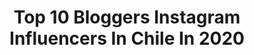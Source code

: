 ---
title: Top 10 Bloggers Instagram Influencers In Chile In 2020
description: >-
  Find top bloggers Instagram influencers in Chile in 2020. Most popular hashtags: #stayhome #instagood #yomequedoencasa #instagramers.
platform: Instagram
profiles:
  - username: "queandaibonita"
    fullname: >-
      ELENA ♥ Cruelty Free Blogger
    location: "Chile"
    followers: 40584
    engagement: 600
    commentsToLikes: 0.082756
    id: ck15s6o1tbhpk0i19htvuwuor
    verified: false
    hashtags: "#gatosnegros, #catsallday, #staynakedthefix, #abhchile"
  - username: "estiloemily"
    fullname: >-
      EMILY ♡ PÉREZ
    location: "Chile"
    followers: 29758
    engagement: 216
    commentsToLikes: 0.192111
    id: ckap54v3da7lp0i78jnf2xgur
    verified: false
    hashtags: "#luna2, #pielmixta, #mothersday, #lovebeautyandplanet"
  - username: "viajafoteando"
    fullname: >-
      viajafoteando 🇵🇪 📷
    location: "Chile"
    followers: 12242
    engagement: 480
    commentsToLikes: 0.021016
    id: ck8sydyjgkjmg0j78acvfhjav
    verified: false
    hashtags: "#cusco, #guatemala, #atitlan, #tutorialsvideos"
  - username: "chile_bloggers"
    fullname: >-
      ғᴏᴛᴏɢʀᴀғíᴀ ᴄʜɪʟᴇ 🇨🇱
    location: "Chile"
    followers: 57760
    engagement: 296
    commentsToLikes: 0.006551
    id: ck14gzxk07urp0i190cxavzj6
    verified: false
    hashtags: "#earthplanet, #sonylenses, #adictoachile, #portraitphotographys"
  - username: "rachelcolinas"
    fullname: >-
      Raquel Fernandez Colinas
    location: "Chile"
    followers: 4387
    engagement: 2842
    commentsToLikes: 0.509806
    id: ck6u1jwjxm6j00j71vizk3ukf
    verified: false
    hashtags: "#styleoutfit, #outfitblog, #influencerstyle, #igersspain"
  - username: "fabiaroundtheworld"
    fullname: >-
      Fabi la chilena Atipica
    location: "Chile"
    followers: 114934
    engagement: 1108
    commentsToLikes: 0.018940
    id: ck5q2oyfvh3870i11keag8yvw
    verified: false
    hashtags: "#yomequedoencasa, #fitnessblogger, #modelpose, #twitchstreamer"
  - username: "marco_escobar01"
    fullname: >-
      𝑴𝒂𝒓𝒄𝒐 𝑹𝒂𝒚⚡️🇨🇺
    location: "Chile"
    followers: 3636
    engagement: 1183
    commentsToLikes: 0.264890
    id: ckaov2e7l2tni0i78czgyz0h1
    verified: false
    hashtags: "#bryantmyers, #model, #naranja, #flow"
  - username: "jorgechaconh"
    fullname: >-
      Jorge Chacón
    location: "Chile"
    followers: 35148
    engagement: 2525
    commentsToLikes: 0.025742
    id: ckapcnbbi4fxr0i78tvi7c76e
    verified: false
    hashtags: "#styleinspiration, #fashion, #blogger, #lookdafiticl"
  - username: "viajera.javiera"
    fullname: >-
      Viajando con Javi ✈️
    location: "Chile"
    followers: 7545
    engagement: 1413
    commentsToLikes: 0.053754
    id: ck5c5j25v3khg0i11yjdyrrwu
    verified: false
    hashtags: "#fesiluz, #losandeschile, #machuca, #astro"
  - username: "eluniverso.defran"
    fullname: >-
      ☆ FRAN ☆
    location: "Chile"
    followers: 42702
    engagement: 823
    commentsToLikes: 0.022209
    id: ck15uhpufn8vk0i190wuu7ja5
    verified: false
    hashtags: "#classy, #lancomechile, #glowyskin, #funnyvideos"
---